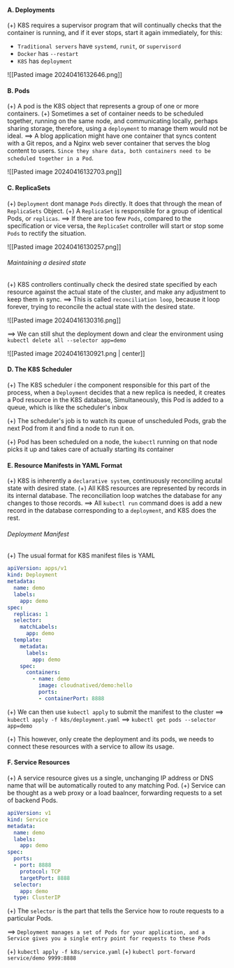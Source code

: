 #### A. Deployments
(+)  K8S requires  a supervisor program that will continually checks that the container is running, and if it ever stops, start it again immediately, for this:
- `Traditional servers` have `systemd`, `runit`, or `supervisord`
- `Docker` has `--restart`
- `K8S` has `deployment`

![[Pasted image 20240416132646.png]]

#### B. Pods
(+) A pod is the K8S object that represents a group of one or more containers.
(+) Sometimes a set of container needs to be scheduled together, running on the same node, and communicating locally, perhaps sharing storage, therefore, using a `deployment` to manage them would not be ideal.
==> A blog application might have one container that syncs content with a Git repos, and a Nginx web sever container that serves the blog content to users. `Since they share data, both containers need to be scheduled together in a Pod`.

![[Pasted image 20240416132703.png]]

#### C. ReplicaSets
(+) `Deployment` dont manage `Pods` directly. It does that through the mean of `ReplicaSets` Object.
(+) A `ReplicaSet` is responsible for a group of identical Pods, or `replicas`. 
==> If there are too few `Pods`, compared to the specification or vice versa, the `ReplicaSet` controller will start or stop some `Pods` to rectify the situation.

![[Pasted image 20240416130257.png]]

###### Maintaining a desired state
(+) K8S controllers continually check the desired state specified by each resource against the actual state of the cluster, and make any adjustment to keep them in sync.
==> This is called `reconciliation loop`, because it loop forever, trying to reconcile the actual state with the desired state.

![[Pasted image 20240416130316.png]]

==> We can still shut the deployment down and clear the environment using `kubectl delete all --selector app=demo`

![[Pasted image 20240416130921.png | center]]

#### D. The K8S Scheduler
(+) The K8S scheduler í the component responsible for this part of the process, when a `Deployment` decides that a new replica is needed, it creates a Pod resource in the K8S database, Simultaneously, this Pod is added to a queue, which is like the scheduler's inbox

(+) The scheduler's job is to watch its queue of unscheduled Pods, grab the next Pod from it and find a node to run it on.

(+) Pod has been scheduled on a node, the `kubectl` running on that node picks it up and takes care of actually starting its container

#### E. Resource Manifests in YAML Format
(+) K8S is inherently a `declarative system`, continuously reconciling acutal state with desired state.
(+) All K8S resources are represented by records in its internal database. The reconciliation loop watches the database for any changes to those records. 
==> All `kubectl run` command does is add a new record in the database corresponding to a `deployment`, and K8S does the rest.

###### Deployment Manifest
(+) The usual format for K8S manifest files is YAML

```yaml
apiVersion: apps/v1
kind: Deployment
metadata:
  name: demo
  labels:
    app: demo
spec:
  replicas: 1
  selector:
    matchLabels:
      app: demo
  template:
    metadata:
      labels:
        app: demo
    spec:
      containers:
        - name: demo
          image: cloudnatived/demo:hello
          ports:
          - containerPort: 8888
```

(+) We can then use `kubectl apply` to submit the manifest to the cluster
==> `kubectl apply -f k8s/deployment.yaml`
==>  `kubectl get pods --selector app=demo`

(+) This however, only create the deployment and its pods, we needs to connect these resources with a service to allow its usage.

#### F. Service Resources
(+) A service resource gives us a single, unchanging IP address or DNS name that will be automatically routed to any matching Pod.
(+) Service can be thought as a web proxy or a load baalncer, forwarding requests to a set of backend Pods.

```yaml
apiVersion: v1
kind: Service
metadata:
  name: demo
  labels:
    app: demo
spec:
  ports:
  - port: 8888
    protocol: TCP
    targetPort: 8888
  selector:
    app: demo
  type: ClusterIP
```

(+) The `selector` is the part that tells the Service how to route requests to a particular Pods.

==> `Deployment manages a set of Pods for your application, and a Service gives you a single entry point for requests to these Pods`

(+) `kubectl apply -f k8s/service.yaml`
(+) `kubectl port-forward service/demo 9999:8888`